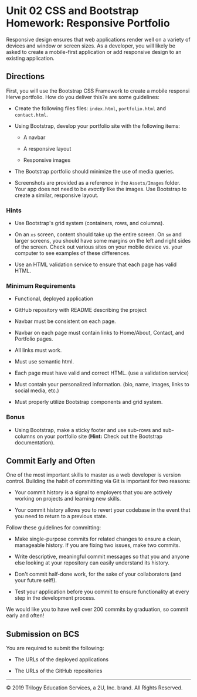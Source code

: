 # Unit 02 CSS and Bootstrap Homework: Responsive Portfolio

Responsive design ensures that web applications render well on a variety of devices and window or screen sizes. As a developer, you will likely be asked to create a mobile-first application or add responsive design to an existing application. 


## Directions

First, you will use the Bootstrap CSS Framework to create a mobile responsi Herve portfolio. How do you deliver this?e are some guidelines:

* Create the following files files: `index.html`, `portfolio.html` and `contact.html`.

* Using Bootstrap, develop your portfolio site with the following items:

   * A navbar

   * A responsive layout

   * Responsive images

* The Bootstrap portfolio should minimize the use of media queries.

* Screenshots are provided as a reference in the `Assets/Images` folder. Your app does not need to be _exactly_ like the images. Use Bootstrap to create a similar, responsive layout.

### Hints

* Use Bootstrap's grid system (containers, rows, and columns).

* On an `xs` screen, content should take up the entire screen. On `sm` and larger screens, you should have some margins on the left and right sides of the screen. Check out various sites on your mobile device vs. your computer to see examples of these differences.

* Use an HTML validation service to ensure that each page has valid HTML.

### Minimum Requirements

* Functional, deployed application

* GitHub repository with README describing the project

* Navbar must be consistent on each page.

* Navbar on each page must contain links to Home/About, Contact, and Portfolio pages.

* All links must work.

* Must use semantic html.

* Each page must have valid and correct HTML. (use a validation service)

* Must contain your personalized information. (bio, name, images, links to social media, etc.)

* Must properly utilize Bootstrap components and grid system.


### Bonus

* Using Bootstrap, make a sticky footer and use sub-rows and sub-columns on your portfolio site (**Hint:** Check out the Bootstrap documentation).


## Commit Early and Often

One of the most important skills to master as a web developer is version control. Building the habit of committing via Git is important for two reasons:

* Your commit history is a signal to employers that you are actively working on projects and learning new skills.

* Your commit history allows you to revert your codebase in the event that you need to return to a previous state.

Follow these guidelines for committing:

* Make single-purpose commits for related changes to ensure a clean, manageable history. If you are fixing two issues, make two commits.

* Write descriptive, meaningful commit messages so that you and anyone else looking at your repository can easily understand its history.

* Don't commit half-done work, for the sake of your collaborators (and your future self!).

* Test your application before you commit to ensure functionality at every step in the development process.

We would like you to have well over 200 commits by graduation, so commit early and often!


## Submission on BCS

You are required to submit the following:

* The URLs of the deployed applications

* The URLs of the GitHub repositories

- - -

© 2019 Trilogy Education Services, a 2U, Inc. brand. All Rights Reserved.
